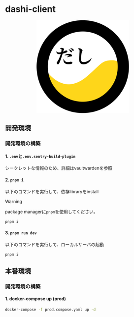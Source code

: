 # dashi-client

<div align="center">
  <img src="https://github.com/sohosai/dashi-client/blob/main/assets/dashi.svg" width="300px" height="300px" />
</div>

## 開発環境

### 開発環境の構築

#### 1. `.env`と`.env.sentry-build-plugin`

シークレットな情報のため、詳細はvaultwardenを参照

#### 2. `pnpm i`

以下のコマンドを実行して、依存libraryをinstall

> [!WARNING]
> package managerに`pnpm`を使用してください。

```sh
pnpm i
```

#### 3. `pnpm run dev`

以下のコマンドを実行して、ローカルサーバの起動

```sh
pnpm i
```

## 本番環境

### 開発環境の構築

#### 1. docker-compose up (prod)

```sh
docker-compose -f prod.compose.yaml up -d
```
